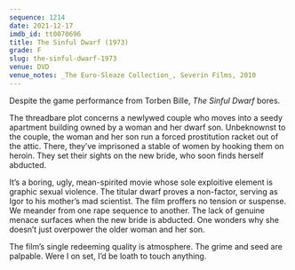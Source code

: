 ```yaml
---
sequence: 1214
date: 2021-12-17
imdb_id: tt0070696
title: The Sinful Dwarf (1973)
grade: F
slug: the-sinful-dwarf-1973
venue: DVD
venue_notes: _The Euro-Sleaze Collection_, Severin Films, 2010
---
```


Despite the game performance from Torben Bille, _The Sinful Dwarf_ bores.

<!-- end -->

The threadbare plot concerns a newlywed couple who moves into a seedy apartment building owned by a woman and her dwarf son. Unbeknownst to the couple, the woman and her son run a forced prostitution racket out of the attic. There, they’ve imprisoned a stable of women by hooking them on heroin. They set their sights on the new bride, who soon finds herself abducted.

It’s a boring, ugly, mean-spirited movie whose sole exploitive element is graphic sexual violence. The titular dwarf proves a non-factor, serving as Igor to his mother’s mad scientist. The film proffers no tension or suspense. We meander from one rape sequence to another. The lack of genuine menace surfaces when the new bride is abducted. One wonders why she doesn’t just overpower the older woman and her son.

The film’s single redeeming quality is atmosphere. The grime and seed are palpable. Were I on set, I’d be loath to touch anything.
